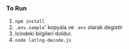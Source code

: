 ### To Run


1. `npm install`
2. `.env.sample`' kopyala ve `.env` olarak degistir
3. Icindeki bilgileri doldur.
4. `node latlng-decode.js`